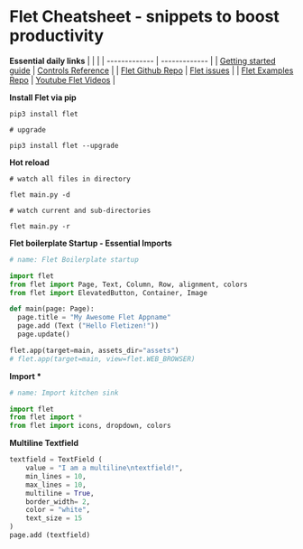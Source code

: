 # Flet Cheatsheet - snippets to boost productivity

**Essential daily links**
|    |   |
| ------------- | ------------- |
| [Getting started guide](https://flet.dev/docs/guides/python/getting-started)  | [Controls Reference](https://flet.dev/docs/controls)  |
| [Flet Github Repo](https://github.com/flet-dev/flet) | [Flet issues](https://github.com/flet-dev/flet/issues) |
| [Flet Examples Repo](https://github.com/flet-dev/examples/tree/main/python) | [Youtube Flet Videos](https://www.youtube.com/results?search_query=flet+python) |


**Install Flet via pip**
```
pip3 install flet

# upgrade

pip3 install flet --upgrade
```

**Hot reload**
```
# watch all files in directory

flet main.py -d

# watch current and sub-directories

flet main.py -r
```


**Flet boilerplate Startup - Essential Imports**

```python
# name: Flet Boilerplate startup

import flet
from flet import Page, Text, Column, Row, alignment, colors
from flet import ElevatedButton, Container, Image

def main(page: Page):
  page.title = "My Awesome Flet Appname"
  page.add (Text ("Hello Fletizen!"))
  page.update()

flet.app(target=main, assets_dir="assets")
# flet.app(target=main, view=flet.WEB_BROWSER)
```

**Import \***

```python
# name: Import kitchen sink

import flet
from flet import *
from flet import icons, dropdown, colors
```

**Multiline Textfield**

```python
textfield = TextField (
    value = "I am a multiline\ntextfield!",
    min_lines = 10,
    max_lines = 10,
    multiline = True,
    border_width= 2,
    color = "white",
    text_size = 15     
)
page.add (textfield)
```



